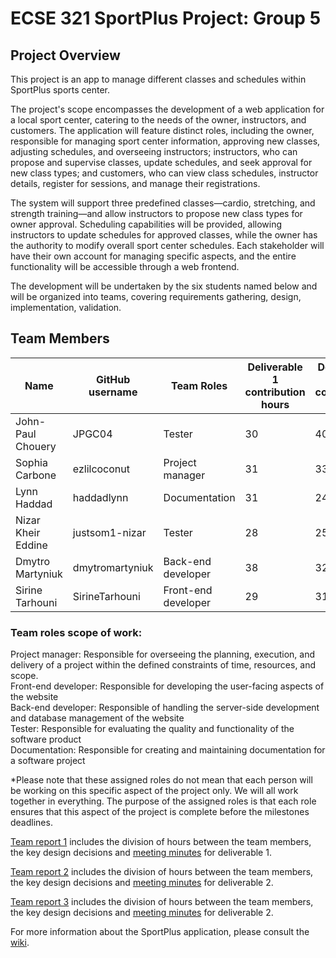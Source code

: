 # ECSE 321 SportPlus Project: Group 5

## Project Overview

This project is an app to manage different classes and schedules within SportPlus sports center.

  The project's scope encompasses the development of a web application for a local sport center, catering to the needs of the owner, instructors, and customers. The application will feature distinct roles, including the owner, responsible for managing sport center information, approving new classes, adjusting schedules, and overseeing instructors; instructors, who can propose and supervise classes, update schedules, and seek approval for new class types; and customers, who can view class schedules, instructor details, register for sessions, and manage their registrations. 
  
  The system will support three predefined classes—cardio, stretching, and strength training—and allow instructors to propose new class types for owner approval. Scheduling capabilities will be provided, allowing instructors to update schedules for approved classes, while the owner has the authority to modify overall sport center schedules. Each stakeholder will have their own account for managing specific aspects, and the entire functionality will be accessible through a web frontend. 
  
  The development will be undertaken by the six students named below and will be organized into teams, covering requirements gathering, design, implementation, validation.


## Team Members
                                               
                                                  
| Name          | GitHub username |   Team Roles    | Deliverable 1 contribution hours| Deliverable 2 contribution hours| Deliverable 3 contribution hours|
| ------------- | --------------- | --------------- |---------------------------------|---------------------------------|---------------------------------|
| John-Paul Chouery | JPGC04    | Tester | 30 | 40 |
| Sophia Carbone | ezlilcoconut       | Project manager | 31 | 33 |
| Lynn Haddad | haddadlynn             | Documentation | 31 | 24 |
| Nizar Kheir Eddine | justsom1-nizar             | Tester | 28 | 25 |
| Dmytro Martyniuk | dmytromartyniuk  | Back-end developer | 38 | 32 |
| Sirine Tarhouni | SirineTarhouni             | Front-end developer | 29 | 31 |

### Team roles scope of work:  
 Project manager: Responsible for overseeing the planning, execution, and delivery of a project within the defined constraints of time, resources, and scope.  
 Front-end developer: Responsible for developing the user-facing aspects of the website  
 Back-end developer: Responsible of handling the server-side development and database management of the website  
 Tester: Responsible for evaluating the quality and functionality of the software product  
 Documentation: Responsible for creating and maintaining documentation for a software project  

*Please note that these assigned roles do not mean that each person will be working on this specific aspect of the project only. We will all work together in everything. The purpose of the assigned roles is that each role ensures that this aspect of the project is complete before the milestones deadlines.

[Team report 1](https://github.com/McGill-ECSE321-Winter2024/project-group-5/wiki/Project-Reports#project-report-1) includes the division of hours between the team members, the key design decisions and [meeting minutes](https://github.com/McGill-ECSE321-Winter2024/project-group-5/wiki/Minutes) for deliverable 1.

[Team report 2](https://github.com/McGill-ECSE321-Winter2024/project-group-5/wiki/Project-Reports#project-report-2) includes the division of hours between the team members, the key design decisions and [meeting minutes](https://github.com/McGill-ECSE321-Winter2024/project-group-5/wiki/Minutes) for deliverable 2.

[Team report 3](https://github.com/McGill-ECSE321-Winter2024/project-group-5/wiki/Project-Reports#project-report-3) includes the division of hours between the team members, the key design decisions and [meeting minutes](https://github.com/McGill-ECSE321-Winter2024/project-group-5/wiki/Minutes) for deliverable 2.

For more information about the SportPlus application, please consult the [wiki](../../wiki).
